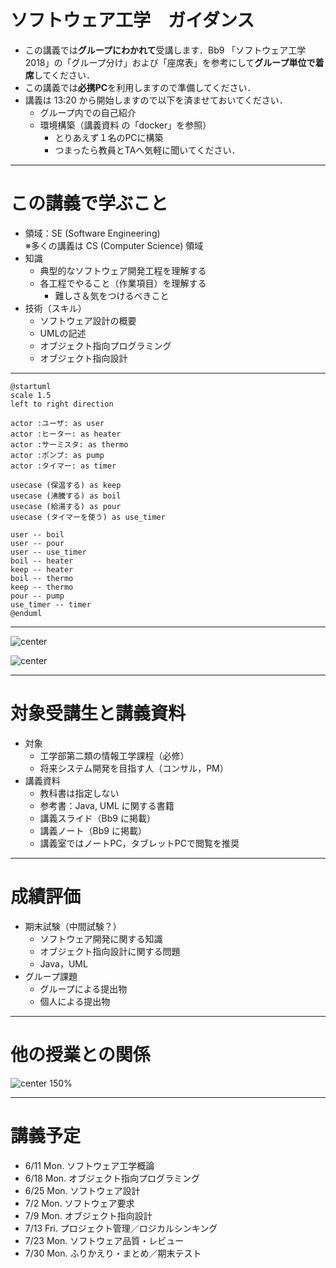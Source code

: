 <!-- footer: ソフトウェア工学　2018年度版-->
<!-- page_number: true -->

# ソフトウェア工学　ガイダンス

- この講義では**グループにわかれて**受講します．Bb9 「ソフトウェア工学2018」の「グループ分け」および「座席表」を参考にして**グループ単位で着席**してください．
- この講義では**必携PC**を利用しますので準備してください．
- 講義は 13:20 から開始しますので以下を済ませておいてください．
	- グループ内での自己紹介
  - 環境構築（講義資料 の「docker」を参照）
	- とりあえず１名のPCに構築
	- つまったら教員とTAへ気軽に聞いてください．

---

# この講義で学ぶこと

- 領域：SE (Software Engineering) <br> ※多くの講義は CS (Computer Science) 領域
- 知識
	- 典型的なソフトウェア開発工程を理解する
	- 各工程でやること（作業項目）を理解する
		- 難しさ＆気をつけるべきこと
- 技術（スキル）
	- ソフトウェア設計の概要
	- UMLの記述
	- オブジェクト指向プログラミング
	- オブジェクト指向設計

---

```uml
@startuml
scale 1.5
left to right direction

actor :ユーザ: as user
actor :ヒーター: as heater
actor :サーミスタ: as thermo
actor :ポンプ: as pump
actor :タイマー: as timer

usecase (保温する) as keep
usecase (沸騰する) as boil
usecase (給湯する) as pour
usecase (タイマーを使う) as use_timer

user -- boil
user -- pour
user -- use_timer
boil -- heater
keep -- heater
boil -- thermo
keep -- thermo
pour -- pump
use_timer -- timer
@enduml
```

---

![center](figs/class1.png)

![center](figs/class2.png)

---

# 対象受講生と講義資料

- 対象
	- 工学部第二類の情報工学課程（必修）
	- 将来システム開発を目指す人（コンサル，PM）
- 講義資料
	- 教科書は指定しない
	- 参考書：Java, UML に関する書籍
	- 講義スライド（Bb9 に掲載）
	- 講義ノート（Bb9 に掲載）
	- 講義室ではノートPC，タブレットPCで閲覧を推奨

---

# 成績評価

- 期末試験（中間試験？）
	- ソフトウェア開発に関する知識
	- オブジェクト指向設計に関する問題
	- Java，UML　
- グループ課題
	- グループによる提出物
	- 個人による提出物

---
# 他の授業との関係

![center 150%](figs/relation.png)

---

# 講義予定

- 6/11 Mon. ソフトウェア工学概論
- 6/18 Mon. オブジェクト指向プログラミング
- 6/25 Mon. ソフトウェア設計
- 7/2 Mon. ソフトウェア要求
- 7/9 Mon. オブジェクト指向設計
- 7/13 Fri. プロジェクト管理／ロジカルシンキング
- 7/23 Mon. ソフトウェア品質・レビュー
- 7/30 Mon. ふりかえり・まとめ／期末テスト
